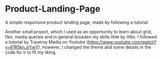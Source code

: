 # Product-Landing-Page
A simple responsive product landing page, made by following a tutorial

Another small project, which I used as an opportunity to learn about grid, flex, media queries and in general broaden my skills little by little. 
I followed a tutorial by Traversy Media on Youtube (https://www.youtube.com/watch?v=61R5kn_kYwY), however, I changed the theme and some details in the code for ir to fit my liking.
